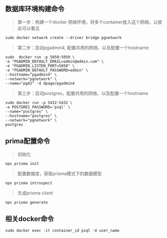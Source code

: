 ## 数据库环境构建命令
> 第一步：构建一个docker 网络环境，将多个container放入这个网络，让彼此可以看见
```shell
sudo docker network create --driver bridge pgnetwork
```
> 第二步：启动pgadmin4, 配置共用的网络，以及配置一个hostname
```
sudo  docker run -p 5050:5050 \
-e "PGADMIN_DEFAULT_EMAIL=admin@admin.com" \
-e "PGADMIN_LISTEN_PORT=5050" \
-e "PGADMIN_DEFAULT_PASSWORD=admin" \
--hostname="pgadmin4" \
--network="pgnetwork" \
--name="pg42" -d dpage/pgadmin4
```

> 第三步：启动postgres，配置共用的网络，以及配置一个hostname
```
sudo docker run -p 5432:5432 \
-e POSTGRES_PASSWORD='psql' \
--name="postgres" \
--hostname="postgres" \
--network="pgnetwork" \
postgres
```
## prima配置命令
> 初始化
```
npx prisma init
```
> 配置数据库，获取prisma模式下的数据模型
```
npx prisma introspect
```
> 生成prisma client
```
npx prisma generate
```
## 相关docker命令
> 
```shell
sudo docker exec -it container_id psql -U user_name
```
